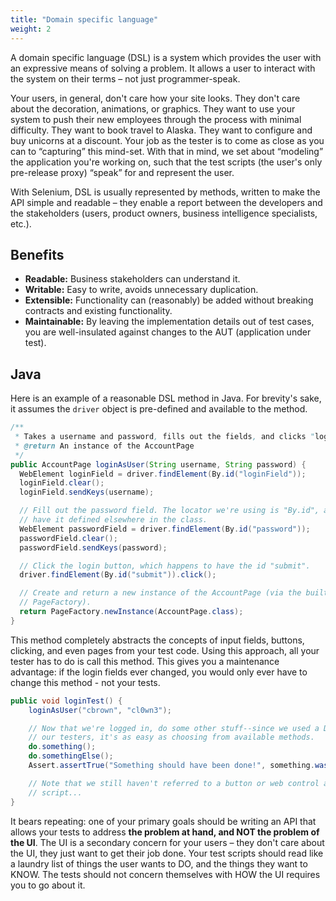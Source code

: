 ```yaml
---
title: "Domain specific language"
weight: 2
---
```


A domain specific language (DSL) is a system which provides the user with
an expressive means of solving a problem. It allows a user to
interact with the system on their terms – not just programmer-speak.

Your users, in general, don't care how your site looks. They don't
care about the decoration, animations, or graphics. They
want to use your system to push their new employees through the
process with minimal difficulty.  They want to book travel to Alaska.
They want to configure and buy unicorns at a discount. Your job as the
tester is to come as close as you can to “capturing” this mind-set.
With that in mind, we set about “modeling” the application you're
working on, such that the test scripts (the user's only pre-release
proxy) “speak” for and represent the user.

With Selenium, DSL is usually represented by methods, written to make
the API simple and readable – they enable a report between the
developers and the stakeholders (users, product owners, business
intelligence specialists, etc.).

## Benefits

* **Readable:** Business stakeholders can understand it.
* **Writable:** Easy to write, avoids unnecessary duplication.
* **Extensible:** Functionality can (reasonably) be added
  without breaking contracts and existing functionality.
* **Maintainable:** By leaving the implementation details out of test
  cases, you are well-insulated against changes to the AUT (application under test).


## Java

Here is an example of a reasonable DSL method in Java.
For brevity's sake, it assumes the `driver` object is pre-defined
and available to the method.

```java
/**
 * Takes a username and password, fills out the fields, and clicks "login".
 * @return An instance of the AccountPage
 */
public AccountPage loginAsUser(String username, String password) {
  WebElement loginField = driver.findElement(By.id("loginField"));
  loginField.clear();
  loginField.sendKeys(username);

  // Fill out the password field. The locator we're using is "By.id", and we should
  // have it defined elsewhere in the class.
  WebElement passwordField = driver.findElement(By.id("password"));
  passwordField.clear();
  passwordField.sendKeys(password);

  // Click the login button, which happens to have the id "submit".
  driver.findElement(By.id("submit")).click();

  // Create and return a new instance of the AccountPage (via the built-in Selenium
  // PageFactory).
  return PageFactory.newInstance(AccountPage.class);
}
```

This method completely abstracts the concepts of input fields,
buttons, clicking, and even pages from your test code. Using this
approach, all your tester has to do is call this method. This gives
you a maintenance advantage: if the login fields ever changed, you
would only ever have to change this method - not your tests.

```java
public void loginTest() {
    loginAsUser("cbrown", "cl0wn3");

    // Now that we're logged in, do some other stuff--since we used a DSL to support
    // our testers, it's as easy as choosing from available methods.
    do.something();
    do.somethingElse();
    Assert.assertTrue("Something should have been done!", something.wasDone());

    // Note that we still haven't referred to a button or web control anywhere in this
    // script...
}
```

It bears repeating: one of your primary goals should be writing an
API that allows your tests to address **the problem at hand, and NOT
the problem of the UI**. The UI is a secondary concern for your
users – they don't care about the UI, they just want to get their job
done. Your test scripts should read like a laundry list of things
the user wants to DO, and the things they want to KNOW. The tests
should not concern themselves with HOW the UI requires you to go
about it.

